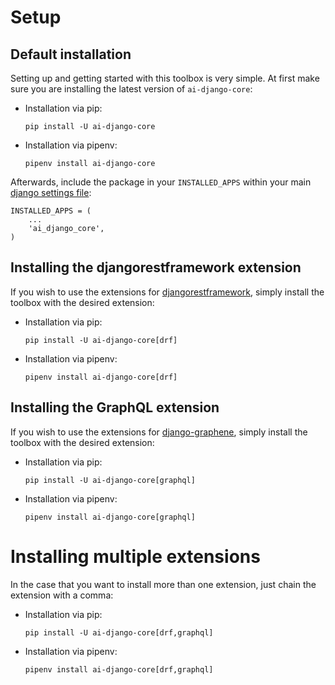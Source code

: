 # Setup

## Default installation

Setting up and getting started with this toolbox is very simple. At first make sure you are installing the latest
version of `ai-django-core`:

* Installation via pip:

  `pip install -U ai-django-core`

* Installation via pipenv:

  `pipenv install ai-django-core`

Afterwards, include the package in your ``INSTALLED_APPS`` within your main
[django settings file](https://docs.djangoproject.com/en/dev/ref/settings/#std:setting-INSTALLED_APPS):

````
INSTALLED_APPS = (
    ...
    'ai_django_core',
)
 ````

## Installing the djangorestframework extension

If you wish to use the extensions for [djangorestframework](https://www.django-rest-framework.org/), simply install the
toolbox with the desired extension:

* Installation via pip:

  `pip install -U ai-django-core[drf]`

* Installation via pipenv:

  `pipenv install ai-django-core[drf]`

## Installing the GraphQL extension

If you wish to use the extensions for [django-graphene](https://pypi.org/project/graphene-django/), simply install the
toolbox with the desired extension:

* Installation via pip:

  `pip install -U ai-django-core[graphql]`

* Installation via pipenv:

  `pipenv install ai-django-core[graphql]`

# Installing multiple extensions

In the case that you want to install more than one extension, just chain the extension with a comma:

* Installation via pip:

  `pip install -U ai-django-core[drf,graphql]`

* Installation via pipenv:

  `pipenv install ai-django-core[drf,graphql]`
